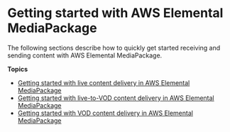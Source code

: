 # Getting started with AWS Elemental MediaPackage<a name="getting-started"></a>

The following sections describe how to quickly get started receiving and sending content with AWS Elemental MediaPackage\.

**Topics**
+ [Getting started with live content delivery in AWS Elemental MediaPackage](getting-started-live.md)
+ [Getting started with live\-to\-VOD content delivery in AWS Elemental MediaPackage](getting-started-ltov.md)
+ [Getting started with VOD content delivery in AWS Elemental MediaPackage](getting-started-vod.md)
